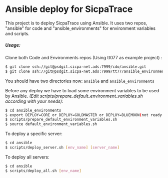 # Ansible deploy for SicpaTrace

This project is to deploy SicpaTrace using Ansible. It uses two repos, "ansible" for code
and "ansible_environments" for environment variables and scripts.
##### Usage:

Clone both Code and Environments repos (Using tt077 as example project) :
```sh
$ git clone ssh://git@psdgit.sicpa-net.ads:7999/cdo/ansible.git
$ git clone ssh://git@psdgit.sicpa-net.ads:7999/tt77/ansible_environments.git
```
You should have two directories now: `ansible` and `ansible_environments`

Before any deploy we have to load some environment variables to be used by Ansible. *(Edit scripts/prepare_default_environment_variables.sh according with your needs)*:
```sh
$ cd ansible_environments
$ export DEPLOY=CORE or DEPLOY=GOLDMASTER or DEPLOY=BLUEMOON(not ready yet)
$ scripts/prepare_default_environment_variables.sh
$ source default_environment_variables.sh
```
To deploy a specific server:
```sh
$ cd ansible
$ scripts/deploy_server.sh [env_name] [server_name]
```
To deploy all servers:
```sh
$ cd ansible
$ scripts/deploy_all.sh [env_name]
```
